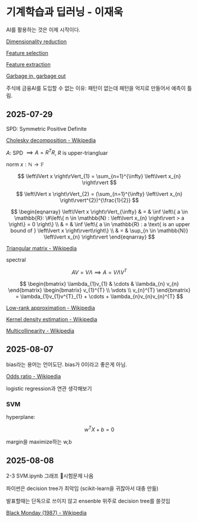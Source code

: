 # 기계학습과 딥러닝 - 이재욱

AI를 활용하는 것은 이제 시작이다.

[Dimensionality reduction](https://en.wikipedia.org/wiki/Dimensionality_reduction)

[Feature selection](https://en.wikipedia.org/wiki/Feature_selection)

[Feature extraction](https://en.wikipedia.org/wiki/Feature_engineering)

[Garbage in, garbage out](https://en.wikipedia.org/wiki/Garbage_in,_garbage_out)

주식에 금융AI를 도입할 수 없는 이유: 패턴이 없는데 패턴을 억지로 만들어서 예측이 틀림.

## 2025-07-29

SPD: Symmetric Positive Definite

[Cholesky decomposition - Wikipedia](https://en.wikipedia.org/wiki/Cholesky_decomposition)

${ A }$: SPD ${ \implies A=R^{T}R }$, ${ R }$ is upper-triangluar

norm ${ x : \mathbb{N} \to \mathbb{F} }$

$$ \left\lVert x \right\rVert_{1} = \sum_{n=1}^{\infty} \left\lvert x_{n} \right\rvert $$

$$ \left\lVert x \right\rVert_{2} = (\sum_{n=1}^{\infty} \left\lvert x_{n} \right\rvert^{2})^{\frac{1}{2}} $$

$$ \begin{eqnarray}
\left\lVert x \right\rVert_{\infty} & = & \inf \left\{ a \in \mathbb{R}: \#\left\{ n \in \mathbb{N} : \left\lvert x_{n} \right\rvert > a \right\} = 0 \right\} \\
& = & \inf \left\{ a \in \mathbb{R} : a \text{ is an upper bound of } \left\lvert x \right\rvert\right\} \\
& = & \sup_{n \in \mathbb{N}} \left\lvert x_{n} \right\rvert
\end{eqnarray} $$

[Triangular matrix - Wikipedia](https://en.wikipedia.org/wiki/Triangular_matrix#Forward_and_back_substitution)

spectral

$$ AV = V \Lambda \implies A= V\Lambda V^{T}$$

$$ \begin{bmatrix}
\lambda_{1}v_{1} & \cdots & \lambda_{n} v_{n}
\end{bmatrix} \begin{bmatrix}
v_{1}^{T} \\
\vdots \\
v_{n}^{T}
\end{bmatrix} = \lambda_{1}v_{1}v^{T}_{1} + \cdots + \lambda_{n}v_{n}v_{n}^{T} $$

[Low-rank approximation - Wikipedia](https://en.wikipedia.org/wiki/Low-rank_approximation#Basic_low-rank_approximation_problem)

[Kernel density estimation - Wikipedia](https://en.wikipedia.org/wiki/Kernel_density_estimation)

[Multicollinearity - Wikipedia](https://en.wikipedia.org/wiki/Multicollinearity)

## 2025-08-07

bias라는 용어는 언어도단. bias가 0이라고 좋은게 아님.

[Odds ratio - Wikipedia](https://en.wikipedia.org/wiki/Odds_ratio)

logistic regression과 연관 생각해보기

### SVM

hyperplane:

$$ w^{T}X + b =0 $$

margin을 maximize하는 w,b

## 2025-08-08

2-3 SVM.ipynb 그래프 시험문제 나옴

파이썬은 decision tree가 최악임 (scikit-learn을 귀찮아서 대충 만듦)

발표할때는 단독으로 쓰이지 않고 ensenble 위주로 decision tree를 쓸것임

[Black Monday (1987) - Wikipedia](https://en.wikipedia.org/wiki/Black_Monday_\(1987\))